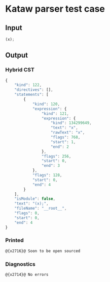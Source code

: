 # Kataw parser test case

## Input

`````js
(x);
`````

## Output

### Hybrid CST

```javascript
{
    "kind": 122,
    "directives": [],
    "statements": [
        {
            "kind": 120,
            "expression": {
                "kind": 121,
                "expression": {
                    "kind": 134299649,
                    "text": "x",
                    "rawText": "x",
                    "flags": 768,
                    "start": 1,
                    "end": 2
                },
                "flags": 256,
                "start": 0,
                "end": 3
            },
            "flags": 128,
            "start": 0,
            "end": 4
        }
    ],
    "isModule": false,
    "text": "(x);",
    "fileName": "__root__",
    "flags": 0,
    "start": 0,
    "end": 4
}
```

### Printed

```javascript
@{x2716}@ Soon to be open sourced
```

### Diagnostics

```javascript
@{x2714}@ No errors
```

